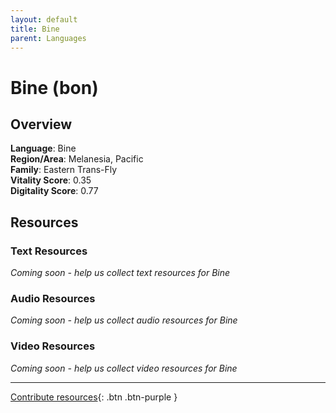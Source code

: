 ```yaml
---
layout: default
title: Bine
parent: Languages
---
```


# Bine (bon)

## Overview

**Language**: Bine  
**Region/Area**: Melanesia, Pacific  
**Family**: Eastern Trans-Fly  
**Vitality Score**: 0.35  
**Digitality Score**: 0.77  

## Resources

### Text Resources
*Coming soon - help us collect text resources for Bine*

### Audio Resources
*Coming soon - help us collect audio resources for Bine*

### Video Resources
*Coming soon - help us collect video resources for Bine*

---

[Contribute resources](https://fairtrain.github.io/){: .btn .btn-purple }
